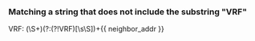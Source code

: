 ### Matching a string that does not include the substring "VRF"

VRF: (\\S+)(?:(?!VRF)[\\s\\S])+{{ neighbor_addr }}

